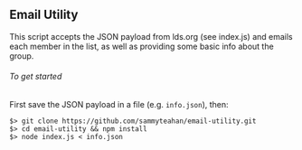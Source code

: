 ## Email Utility


This script accepts the JSON payload from lds.org (see index.js) and emails each member in the list, as well as providing some basic info about the group.

###### To get started

First save the JSON payload in a file (e.g. `info.json`), then:

    $> git clone https://github.com/sammyteahan/email-utility.git
    $> cd email-utility && npm install
    $> node index.js < info.json
